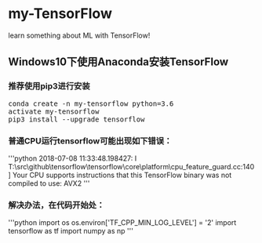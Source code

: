 # my-TensorFlow
learn something about ML with TensorFlow!

## Windows10下使用Anaconda安装TensorFlow
### 推荐使用pip3进行安装
<pre>
conda create -n my-tensorflow python=3.6
activate my-tensorflow
pip3 install --upgrade tensorflow
</pre>

### 普通CPU运行tensorflow可能出现如下错误：
'''python
2018-07-08 11:33:48.198427: I T:\src\github\tensorflow\tensorflow\core\platform\cpu_feature_guard.cc:140] Your CPU supports instructions that this TensorFlow binary was not compiled to use: AVX2
'''
### 解决办法，在代码开始处：
'''python
import os
os.environ['TF\_CPP\_MIN\_LOG\_LEVEL'] = '2'
import tensorflow as tf
import numpy as np
'''
